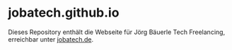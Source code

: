 # jobatech.github.io

Dieses Repository enthält die Webseite für Jörg Bäuerle Tech Freelancing, erreichbar unter [jobatech.de](https://jobatech.de).
